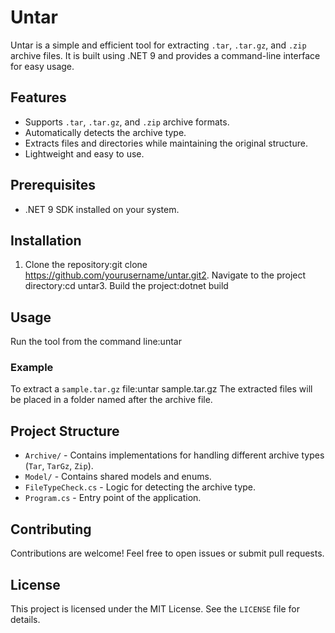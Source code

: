 # Untar

Untar is a simple and efficient tool for extracting `.tar`, `.tar.gz`, and `.zip` archive files. It is built using .NET 9 and provides a command-line interface for easy usage.

## Features

- Supports `.tar`, `.tar.gz`, and `.zip` archive formats.
- Automatically detects the archive type.
- Extracts files and directories while maintaining the original structure.
- Lightweight and easy to use.

## Prerequisites

- .NET 9 SDK installed on your system.

## Installation

1. Clone the repository:git clone https://github.com/yourusername/untar.git2. Navigate to the project directory:cd untar3. Build the project:dotnet build
## Usage

Run the tool from the command line:untar <file>
### Example
To extract a `sample.tar.gz` file:untar sample.tar.gz
The extracted files will be placed in a folder named after the archive file.

## Project Structure

- `Archive/` - Contains implementations for handling different archive types (`Tar`, `TarGz`, `Zip`).
- `Model/` - Contains shared models and enums.
- `FileTypeCheck.cs` - Logic for detecting the archive type.
- `Program.cs` - Entry point of the application.

## Contributing

Contributions are welcome! Feel free to open issues or submit pull requests.

## License

This project is licensed under the MIT License. See the `LICENSE` file for details.